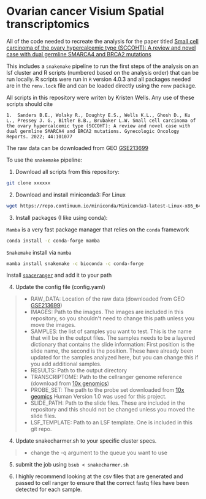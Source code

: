 # Ovarian cancer Visium Spatial transcriptomics
All of the code needed to recreate the analysis for the paper titled [Small cell carcinoma of the ovary hypercalcemic type (SCCOHT): A review and novel case with dual germline SMARCA4 and BRCA2 mutations](https://doi.org/10.1016/j.gore.2022.101077)

This includes a `snakemake` pipeline to run the first steps of the analysis on an lsf cluster and R scripts (numbered based on the analysis order) that can be run locally. R scripts were run in `R` version 4.0.3 and all packages needed are in the `renv.lock` file and can be loaded directly using the `renv` package.

All scripts in this repository were writen by Kristen Wells. Any use of these scripts should cite

```
1.	Sanders B.E., Wolsky R., Doughty E.S., Wells K.L., Ghosh D., Ku L., Pressey J. G., Bitler B.B., Brubaker L.W. Small cell carcinoma of the ovary hypercalcemic type (SCCOHT): A review and novel case with dual germline SMARCA4 and BRCA2 mutations. Gynecologic Oncology Reports. 2022; 44:101077
```

The raw data can be downloaded from GEO [GSE213699](https://www.ncbi.nlm.nih.gov/geo/query/acc.cgi?acc=GSE213699)

To use the `snakemake` pipeline:

1. Download all scripts from this repository:

```bash
git clone xxxxxx
```

2. Download and install miniconda3: For Linux
```bash
wget https://repo.continuum.io/miniconda/Miniconda3-latest-Linux-x86_64.sh bash Miniconda3-latest-Linux-x86_64.sh
```

3. Install packages (I like using conda):

`Mamba` is a very fast package manager that relies on the `conda` framework

```bash
conda install -c conda-forge mamba
```

`Snakemake` install via `mamba`
```bash
mamba install snakemake -c bioconda -c conda-forge
```

Install [`spaceranger`](https://support.10xgenomics.com/spatial-gene-expression/software/downloads/latest) and add it to your path

4. Update the config file (config.yaml) 
>* RAW_DATA: Location of the raw data (downloaded from GEO [GSE213699](https://www.ncbi.nlm.nih.gov/geo/query/acc.cgi?acc=GSE213699))
>* IMAGES: Path to the images. The images are included in this repository, so you shouldn't need to change this path unless you move the images.
>* SAMPLES: the list of samples you want to test. This is the name that will be in the output files. The samples needs to be a layered dictionary that contains the slide information: First position is the slide name, the second is the position. These have already been updated for the samples analyzed here, but you can change this if you add additional samples.
>* RESULTS: Path to the output directory
>* TRANSCRIPTOME: Path to the cellranger genome reference (download from [10x genomics](https://support.10xgenomics.com/single-cell-gene-expression/software/downloads/latest))
>* PROBE_SET: The path to the probe set downloaded from [10x geomics](https://support.10xgenomics.com/spatial-gene-expression-ffpe/probe-sets/overview) Human Version 1.0 was used for this project.
>* SLIDE_PATH: Path to the slide files. These are included in the repository and this should not be changed unless you moved the slide files.
>* LSF_TEMPLATE: Path to an LSF template. One is included in this git repo.

4. Update snakecharmer.sh to your specific cluster specs. 
>* change the -q argument to the queue you want to use 

5. submit the job using `bsub < snakecharmer.sh`

6. I highly recommend looking at the csv files that are generated and passed to cell ranger to ensure that the correct fastq files have been detected for each sample.
